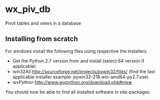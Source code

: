 wx_piv_db
=========

Pivot tables and views in a database



Installing from scratch
-----------------------
For windows install the following files using respective the installers. 

+ Get the Python 2.7 version from and install (select 64 version if applicable)
+ win32All http://sourceforge.net/projects/pywin32/files/ (find the last applicable installer example: pywin32-218.win-amd64-py2.7.exe)
+ wxPython http://www.wxpython.org/download.php#msw

You should now be able to find all installed software in site-packages